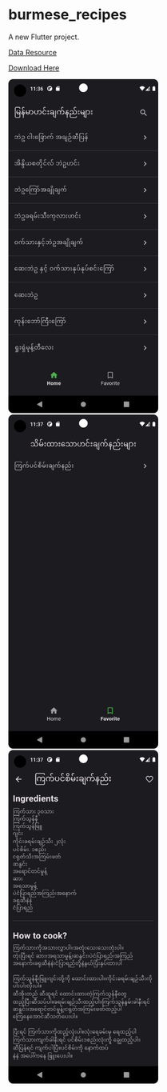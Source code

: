 # burmese_recipes

A new Flutter project.

[Data Resource](https://github.com/sannlynnhtun-coding/Dream-Dictionary)

[Download Here](https://drive.google.com/file/d/1pu2PZgVwpAN4iGCrkcqIlUeVTmRa2ayp/view?usp=drive_link)

<img src="home.png" alt="home" style="width:300px;"/>

<img src="favorite.png" alt="discovery" style="width:300px;"/>

<img src="detail.png" alt="detail" style="width:300px;"/>
